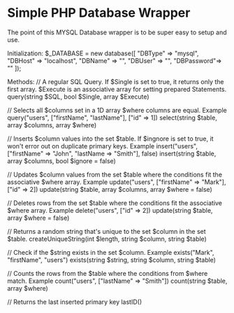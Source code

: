 # Simple PHP Database Wrapper
The point of this MYSQL Database wrapper is to be super easy to setup and use.

Initialization:
$_DATABASE = new database([
      "DBType"    => "mysql",
      "DBHost"    => "localhost",
      "DBName"    => "",
      "DBUser"    => "",
      "DBPassword"=> ""
  ]);

Methods:
  // A regular SQL Query. If $Single is set to true, it returns only the first array. $Execute is an associative array for setting prepared Statements.
  query(string $SQL, bool $Single, array $Execute)  
  
  // Selects all $columns set in a 1D array $where columns are equal. Example query("users", ["firstName", "lastName"], ["id" => 1])
  select(string $table, array $columns, array $where)
  
  // Inserts $column values into the set $table. If $ingnore is set to true, it won't error out on duplicate primary keys. Example insert("users", ["firstName" => "John", "lastName => "Smith"], false)
  insert(string $table, array $columns, bool $ignore = false)
  
  // Updates $column values from the set $table where the conditions fit the associative $where array. Example update("users", ["firstName" => "Mark"], ["id" => 2])
  update(string $table, array $columns, array $where = false)
  
  // Deletes rows from the set $table where the conditions fit the associative $where array. Example delete("users", ["id" => 2])
  update(string $table, array $where = false)
  
  // Returns a random string that's unique to the set $column in the set $table.
  createUniqueString(int $length, string $column, string $table)
  
  // Check if the $string exists in the set $column. Example exists("Mark", "firstName", "users")
  exists(string $string, string $column, string $table)
  
  // Counts the rows from the $table where the conditions from $where match. Example count("users", ["lastName" => "Smith"])
  count(string $table, array $where)
  
  // Returns the last inserted primary key
  lastID()
